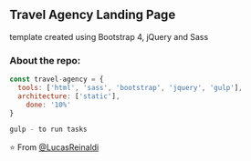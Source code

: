 <h2>Travel Agency Landing Page</h2>
<p>template created using Bootstrap 4, jQuery and Sass</p>

### About the repo:  

```javascript
const travel-agency = {
  tools: ['html', 'sass', 'bootstrap', 'jquery', 'gulp'],
  architecture: ['static'],
    done: '10%'
}

gulp - to run tasks

```

⭐️ From [@LucasReinaldi](https://github.com/lucasreinaldi)
